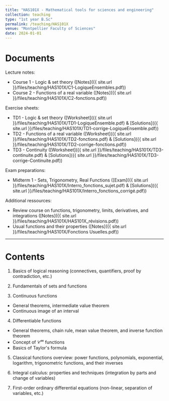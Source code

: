 ```yaml
---
title: "HAS101X - Mathematical tools for sciences and engineering"
collection: teaching
type: "1st year B.Sc"
permalink: /teaching/HAS101X
venue: "Montpellier Faculty of Sciences"
date: 2024-01-01
---
```


Documents
======

Lecture notes: 
- Course 1 - Logic & set theory ([Notes]({{ site.url }}/files/teaching/HAS101X/C1-LogiqueEnsembles.pdf))
- Course 2 - Functions of a real variable ([Notes]({{ site.url }}/files/teaching/HAS101X/C2-fonctions.pdf))

Exercise sheets: 
- TD1 - Logic & set theory ([Worksheet]({{ site.url }}/files/teaching/HAS101X/TD1-LogiqueEnsemble.pdf) & [Solutions]({{ site.url }}/files/teaching/HAS101X/TD1-corrige-LogiqueEnsemble.pdf))
- TD2 - Functions of a real variable ([Worksheet]({{ site.url }}/files/teaching/HAS101X/TD2-fonctions.pdf) & [Solutions]({{ site.url }}/files/teaching/HAS101X/TD2-corrige-fonctions.pdf))
- TD3 - Continuity ([Worksheet]({{ site.url }}/files/teaching/HAS101X/TD3-continuite.pdf) & [Solutions]({{ site.url }}/files/teaching/HAS101X/TD3-corrige-Continuite.pdf))

Exam preparations: 
 - Midterm 1 - Sets, Trigonometry, Real Functions ([Exam]({{ site.url }}/files/teaching/HAS101X/Interro_fonctions_sujet.pdf) & [Solutions]({{ site.url }}/files/teaching/HAS101X/Interro_fonctions_corrigé.pdf))

Additional ressources:
- Review course on functions, trigonometry, limits, derivatives, and integrations ([Notes]({{ site.url }}/files/teaching/HAS101X/HAS101X_révisions.pdf))
- Usual functions and their properties ([Notes]({{ site.url }}/files/teaching/HAS101X/Fonctions Usuelles.pdf))

***

Contents
======

1) Basics of logical reasoning (connectives, quantifiers, proof by contradiction, etc.)

2) Fundamentals of sets and functions

3) Continuous functions 
- General theorems, intermediate value theorem 
- Continuous image of an interval

4) Differentiable functions
- General theorems, chain rule, mean value theorem, and inverse function theorem
- Concept of $\mathcal{C}^\infty$ functions
- Basics of Taylor's formula

5) Classical functions overview: power functions, polynomials, exponential, logarithm, trigonometric functions, and their inverses

6) Integral calculus: properties and techniques (integration by parts and change of variables)

7) First-order ordinary differential equations (non-linear, separation of variables, etc.)



